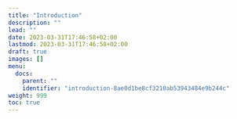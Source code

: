 ```yaml
---
title: "Introduction"
description: ""
lead: ""
date: 2023-03-31T17:46:58+02:00
lastmod: 2023-03-31T17:46:58+02:00
draft: true
images: []
menu:
  docs:
    parent: ""
    identifier: "introduction-8ae0d1be8cf3210ab53943484e9b244c"
weight: 999
toc: true
---
```

